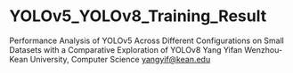# YOLOv5_YOLOv8_Training_Result
Performance Analysis of YOLOv5 Across Different Configurations on Small Datasets with a Comparative Exploration of YOLOv8
Yang Yifan
Wenzhou-Kean University, Computer Science
yangyif@kean.edu

